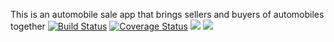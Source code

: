 This is an automobile sale app that brings sellers and buyers of automobiles together
[![Build Status](https://travis-ci.com/Adedayo-A/Auto_Mart.svg?branch=develop)](https://travis-ci.com/Adedayo-A/Auto_Mart)
[![Coverage Status](https://coveralls.io/repos/github/Adedayo-A/Auto_Mart/badge.svg?branch=develop)](https://coveralls.io/github/Adedayo-A/Auto_Mart?branch=develop)
<a href="https://codeclimate.com/github/codeclimate/codeclimate/maintainability"><img src="https://api.codeclimate.com/v1/badges/a99a88d28ad37a79dbf6/maintainability" /></a>
<a href="https://codeclimate.com/github/codeclimate/codeclimate/test_coverage"><img src="https://api.codeclimate.com/v1/badges/a99a88d28ad37a79dbf6/test_coverage" /></a>
